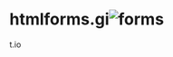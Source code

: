 # htmlforms.gi![forms](https://user-images.githubusercontent.com/114283440/192455502-b60c6126-6523-46f7-8083-cddebc0309e8.png)
t.io
